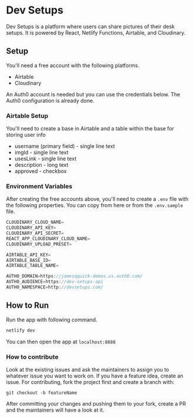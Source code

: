 # Dev Setups

Dev Setups is a platform where users can share pictures of their desk setups. It is powered by React, Netlify Functions, Airtable, and Cloudinary.

## Setup

You'll need a free account with the following platforms.

-   Airtable
-   Cloudinary

An Auth0 account is needed but you can use the credentials below. The Auth0 configuration is already done.

### Airtable Setup

You'll need to create a base in Airtable and a table within the base for storing user info

-   username (primary field) - single line text
-   imgId - single line text
-   usesLink - single line text
-   description - long text
-   approved - checkbox

### Environment Variables

After creating the free accounts above, you'll need to create a `.env` file with the following properties. You can copy from here or from the `.env.sample` file.

```javascript
CLOUDINARY_CLOUD_NAME=
CLOUDINARY_API_KEY=
CLOUDINARY_API_SECRET=
REACT_APP_CLOUDINARY_CLOUD_NAME=
CLOUDINARY_UPLOAD_PRESET=

AIRTABLE_API_KEY=
AIRTABLE_BASE_ID=
AIRTABLE_TABLE_NAME=

AUTH0_DOMAIN=https://jamesqquick-demos.us.auth0.com/
AUTH0_AUDIENCE=https://dev-setups-api
AUTH0_NAMESPACE=http://devsetups.com/
```

## How to Run

Run the app with following command.

```bash
netlify dev
```

You can then open the app at `localhost:8888`

### How to contribute

Look at the existing issues and ask the maintainers to assign you to whatever issue you want to work on. If you have a feature idea, create an issue. For contributing, fork the project first and create a branch with:

```
git checkout -b featureName
```

After committing your changes and pushing them to your fork, create a PR and the maintainers will have a look at it.
